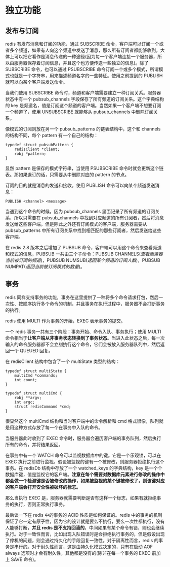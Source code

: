 # 独立功能

## 发布与订阅

redis 有发布消息和订阅的功能，通过 SUBSCRIBE 命令，客户端可以订阅一个或者多个频道，如果有人向这个频道中发送了消息，那么所有订阅者都能够收到，大体上可以把它看作是消息传递的一种途径(因为每一个客户端连接一个服务器，所以由服务器保存着订阅信息，并且这个也方便传送一些独立的信息)。除了 SUBSCRIBE 命令，也可以通过 PSUBSCRIBE 命令订阅一个或多个模式，所谓模式也就是一个字符串，用来描述频道名字的一些特征。使用之前提到的 PUBLISH 就可以向某个客户端发送命令。

当我们使用 SUBSCRIBE 命令时，频道和客户端需要建立一种订阅关系。服务器状态中有一个 pubsub_channels 字段保存了所有频道的订阅关系。这个字典结构的 key 是频道名，值是订阅这个频道的客户端。当然如果一个客户端不想要订阅一个频道了，使用 UNSUBSCRIBE 就能够从 pubsub_channels 中删除订阅关系。

像模式的订阅则放在另一个 pubsub_patterns 的链表结构中，这个和 channels 的结构不同，每个 pattern 有一个自己的结构：

```
typedef struct pubsubPattern {
	redisClient *client;
	robj *pattern;
}
```

显然 pattern 是保存的模式字符串，当使用 PSUBSCRIBE 命令时就会更新这个链表。那如果退订的话，只需要从中删除对应的 pattern 的节点。

订阅的目的就是消息的发送和接收。使用 PUBLISH 命令可以向某个频道发送消息：

```
PUBLISH <channel> <message>
```

当遇到这个命令的时候，因为 pubsub_channels 里面记录了所有频道的订阅关系，所以只需要在 pubsub_channels 中找到对应频道的所有订阅者，然后将消息发送给这些客户端。但是除此之外还有订阅模式的客户端，服务器需要从 pubsub_patterns 中所有订阅关系中找到相匹配的那些订阅者，然后发送给这些客户端。

在 redis 2.8 版本之后增加了 PUBSUB 命令，客户端可以用这个命令来查看频道和模式的信息，PUBSUB 一共由三个子命令：PUBSUB CHANNELS(*查看服务器当前被订阅的频道*)，PUBSUB NUMSUB(*返回某个频道的订阅人数*)，PUBSUB NUMPAT(*返回当前被订阅模式的数量*)。

## 事务

redis 同样支持事务的功能，事务在这里提供了一种将多个命令请求打包，然后一次性、按顺序执行多个命令的机制，并且事务在执行过程中，服务器不会打断事务的执行。

redis 使用 MULTI 作为事务的开始，EXEC 表示事务的提交。

一个 redis 事务一共有三个阶段：事务开始、命令入队、事务执行；使用 MULTI 命令相当于**让客户端从非事务状态转换到了事务状态**。当进入此状态之后，每一次输入的命令服务器都不会立刻执行这个命令，它们会被放入服务器队列中，然后返回一个 QUEUED 回复。

在 redisClient 结构中包含了一个 multiState 类型的结构：

```
typedef struct multiState {
	multiCmd *commands;
	int count;
}

typedef struct multiCmd {
	robj **argv;
	int argc;
	struct redisCommand *cmd;
}
```

很显然这个 multiCmd 结构和当时客户端中的命令解析和 cmd 格式很像，队列就是用这种方式存放了每一个在事务中入队的命令。

当服务器此时收到了 EXEC 命令时，服务器会遍历客户端的事务队列，然后执行所有的命令，并将结果返回。

在事务中有一个 WATCH 命令可以监视数据库中的键。它是一个乐观锁，可以在 EXEC 执行之前进行监视。假设被监视的键有一个被修改，则服务器拒绝执行这个事务。在 redisDb 结构中存放了一个 watched_keys 的字典结构，key 是一个个数据库键，值是监视它的客户端。**注意在每个需要对数据库元素进行修改的操作中都会做一个检测键是否被修改的操作，如果被监视的某个键被修改了，则该键对应的客户端会打开安全性被破坏的标志。**

那么当执行 EXEC 是，服务器就需要判断是否有这样一个标志，如果有就拒绝事务的执行，否则正常执行事务。

最后谈一下在 redis 中的事务的 ACID 性质是如何保证的。redis 中的事务的机制保证了它一定有原子性，因为它的设计就是要么不执行，要么一次性都执行，没有人能够打断，**并且 redis 是不支持回滚的**，中间如果有某个命令有错，则也会继续执行。对于一致性而言，比如出现入队错误时是会拒绝执行事务的，但是假设出现了停机的问题，则会通过持久化的手段回复一致性。对于隔离性而言，redis 的事务是串行的。对于耐久性而言，这是由持久化模式决定的，只有在启动 AOF always 选项时才会有耐久性，其他都是没有的(除非在每一个事务的 EXEC 前加上 SAVE 命令)。


